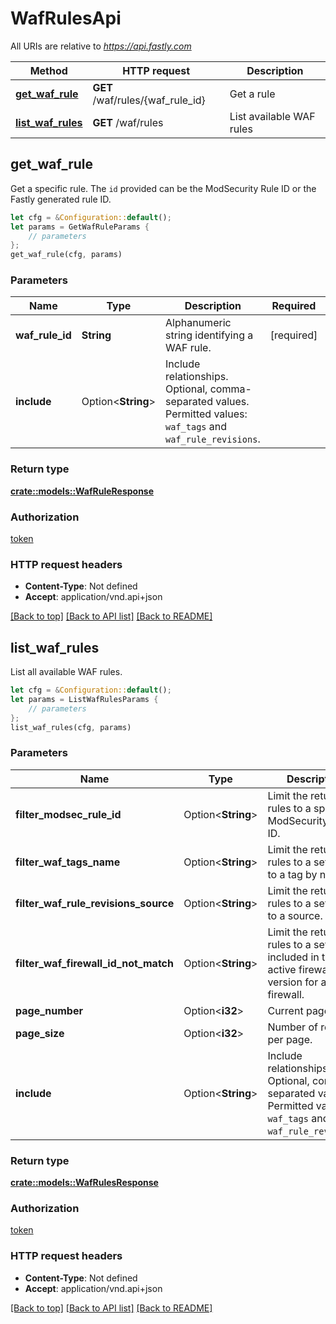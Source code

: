 # WafRulesApi

All URIs are relative to *https://api.fastly.com*

Method | HTTP request | Description
------------- | ------------- | -------------
[**get_waf_rule**](WafRulesApi.md#get_waf_rule) | **GET** /waf/rules/{waf_rule_id} | Get a rule
[**list_waf_rules**](WafRulesApi.md#list_waf_rules) | **GET** /waf/rules | List available WAF rules



## get_waf_rule

Get a specific rule. The `id` provided can be the ModSecurity Rule ID or the Fastly generated rule ID.

```rust
let cfg = &Configuration::default();
let params = GetWafRuleParams {
    // parameters
};
get_waf_rule(cfg, params)
```

### Parameters


Name | Type | Description  | Required | Notes
------------- | ------------- | ------------- | ------------- | -------------
**waf_rule_id** | **String** | Alphanumeric string identifying a WAF rule. | [required] |
**include** | Option\<**String**> | Include relationships. Optional, comma-separated values. Permitted values: `waf_tags` and `waf_rule_revisions`.  |  |

### Return type

[**crate::models::WafRuleResponse**](WafRuleResponse.md)

### Authorization

[token](../README.md#token)

### HTTP request headers

- **Content-Type**: Not defined
- **Accept**: application/vnd.api+json

[[Back to top]](#) [[Back to API list]](../README.md#documentation-for-api-endpoints) [[Back to README]](../README.md)


## list_waf_rules

List all available WAF rules.

```rust
let cfg = &Configuration::default();
let params = ListWafRulesParams {
    // parameters
};
list_waf_rules(cfg, params)
```

### Parameters


Name | Type | Description  | Required | Notes
------------- | ------------- | ------------- | ------------- | -------------
**filter_modsec_rule_id** | Option\<**String**> | Limit the returned rules to a specific ModSecurity rule ID. |  |
**filter_waf_tags_name** | Option\<**String**> | Limit the returned rules to a set linked to a tag by name. |  |
**filter_waf_rule_revisions_source** | Option\<**String**> | Limit the returned rules to a set linked to a source. |  |
**filter_waf_firewall_id_not_match** | Option\<**String**> | Limit the returned rules to a set not included in the active firewall version for a firewall. |  |
**page_number** | Option\<**i32**> | Current page. |  |
**page_size** | Option\<**i32**> | Number of records per page. |  |[default to 20]
**include** | Option\<**String**> | Include relationships. Optional, comma-separated values. Permitted values: `waf_tags` and `waf_rule_revisions`.  |  |

### Return type

[**crate::models::WafRulesResponse**](WafRulesResponse.md)

### Authorization

[token](../README.md#token)

### HTTP request headers

- **Content-Type**: Not defined
- **Accept**: application/vnd.api+json

[[Back to top]](#) [[Back to API list]](../README.md#documentation-for-api-endpoints) [[Back to README]](../README.md)

